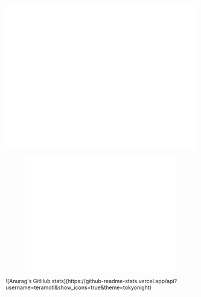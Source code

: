 ![Metrics](/github-metrics.svg)
<p align="center"><img src="/github-metrics.svg" alt="Metrics" width="400"></p>
![Anurag's GitHub stats](https://github-readme-stats.vercel.app/api?username=teramotl&show_icons=true&theme=tokyonight)
